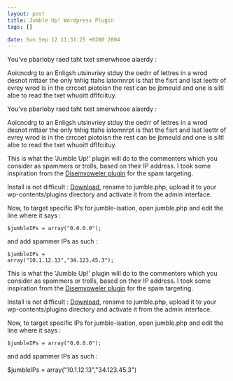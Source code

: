 ```yaml
--- 
layout: post
title: Jumble Up! Wordpress Plugin
tags: []

date: Sun Sep 12 11:31:25 +0200 2004
---
```

You've pbarloby raed taht txet smerwheoe alaerdy :

Aoicncdrg to an Enligsh utsinvriey stduy the oedrr of lettres in a wrod desnot mttaer the only tnhig ttahs iatomnrpt is that the fisrt and lsat leettr of evrey wrod is in the crrcoet piotoisn the rest can be jbmeuld and one is siltl albe to read the txet whuoitt dflfciituy.
<p>You've pbarloby raed taht txet smerwheoe alaerdy :</p>
<p>Aoicncdrg to an Enligsh utsinvriey stduy the oedrr of lettres in a wrod desnot mttaer the only tnhig ttahs iatomnrpt is that the fisrt and lsat leettr of evrey wrod is in the crrcoet piotoisn the rest can be jbmeuld and one is siltl albe to read the txet whuoitt dflfciituy.<br />
<!--more-->

This is what the 'Jumble Up!' plugin will do to the commenters which you consider as spammers or trolls, based on their IP address. I took some inspiration from the <a title="View this plugin" hreflang="en" href="http://wiki.wordpress.org/Disemvoweler">Disemvoweler plugin</a> for the spam targeting.

Install is not difficult : <a href="/jumble.php.txt">Download</a>, rename to jumble.php, upload it to your wp-contents/plugins directory and activate it from the admin interface.

Now, to target specific IPs for jumble-isation, open jumble.php and edit the line where it says :

<code lang="php">$jumbleIPs = array("0.0.0.0");</code>

and add spammer IPs as such :

<code lang="php">$jumbleIPs = array("10.1.12.13","34.123.45.3");</code></p>
<p>This is what the 'Jumble Up!' plugin will do to the commenters which you consider as spammers or trolls, based on their IP address. I took some inspiration from the <a title="View this plugin" hreflang="en" href="http://wiki.wordpress.org/Disemvoweler">Disemvoweler plugin</a> for the spam targeting.</p>
<p>Install is not difficult : <a href="http://www.jfoucher.marinetechs.com/jumble.php.txt">Download</a>, rename to jumble.php, upload it to your wp-contents/plugins directory and activate it from the admin interface.</p>
<p>Now, to target specific IPs for jumble-isation, open jumble.php and edit the line where it says :</p>
<p><code>$jumbleIPs = array("0.0.0.0");</code></p>
<p>and add spammer IPs as such :</p>
<p>$jumbleIPs = array("10.1.12.13","34.123.45.3")</p>
